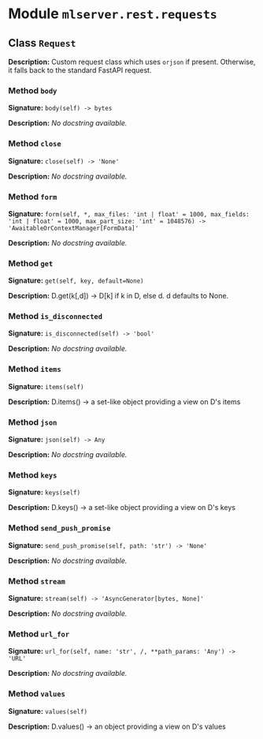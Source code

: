 # Module `mlserver.rest.requests`


## Class `Request`


**Description:**
Custom request class which uses `orjson` if present.
Otherwise, it falls back to the standard FastAPI request.

### Method `body`


**Signature:** `body(self) -> bytes`


**Description:**
*No docstring available.*

### Method `close`


**Signature:** `close(self) -> 'None'`


**Description:**
*No docstring available.*

### Method `form`


**Signature:** `form(self, *, max_files: 'int | float' = 1000, max_fields: 'int | float' = 1000, max_part_size: 'int' = 1048576) -> 'AwaitableOrContextManager[FormData]'`


**Description:**
*No docstring available.*

### Method `get`


**Signature:** `get(self, key, default=None)`


**Description:**
D.get(k[,d]) -> D[k] if k in D, else d.  d defaults to None.

### Method `is_disconnected`


**Signature:** `is_disconnected(self) -> 'bool'`


**Description:**
*No docstring available.*

### Method `items`


**Signature:** `items(self)`


**Description:**
D.items() -> a set-like object providing a view on D's items

### Method `json`


**Signature:** `json(self) -> Any`


**Description:**
*No docstring available.*

### Method `keys`


**Signature:** `keys(self)`


**Description:**
D.keys() -> a set-like object providing a view on D's keys

### Method `send_push_promise`


**Signature:** `send_push_promise(self, path: 'str') -> 'None'`


**Description:**
*No docstring available.*

### Method `stream`


**Signature:** `stream(self) -> 'AsyncGenerator[bytes, None]'`


**Description:**
*No docstring available.*

### Method `url_for`


**Signature:** `url_for(self, name: 'str', /, **path_params: 'Any') -> 'URL'`


**Description:**
*No docstring available.*

### Method `values`


**Signature:** `values(self)`


**Description:**
D.values() -> an object providing a view on D's values

